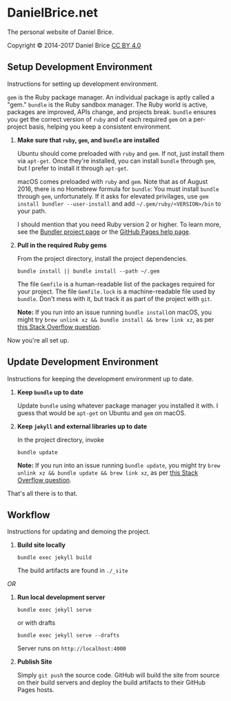 # DanielBrice.net

The personal website of Daniel Brice.

Copyright © 2014-2017 Daniel Brice [CC BY 4.0][1]

## Setup Development Environment

Instructions for setting up development environment.

`gem` is the Ruby package manager.
An individual package is aptly called a "gem."
`bundle` is the Ruby sandbox manager.
The Ruby world is active, packages are improved, APIs change, and projects break.
`bundle` ensures you get the correct version of `ruby` and of each required `gem` on a per-project basis, helping you keep a consistent environment.

1.  **Make sure that `ruby`, `gem`, and `bundle` are installed**

    Ubuntu should come preloaded with `ruby` and `gem`. If not, just install them via `apt-get`.
    Once they're installed, you can install `bundle` through `gem`, but I prefer to install it through `apt-get`.

    macOS comes preloaded with `ruby` and `gem`.
    Note that as of August 2016, there is no Homebrew formula for `bundle`: You must install `bundle` through `gem`, unfortunately.
    If it asks for elevated privilages, use `gem install bundler --user-install` and add `~/.gem/ruby/<VERSION>/bin` to your path.

    I should mention that you need Ruby version 2 or higher.
    To learn more, see the [Bundler project page][2] or the [GitHub Pages help page][3].

2.  **Pull in the required Ruby gems**

    From the project directory, install the project dependencies.

    ```
    bundle install || bundle install --path ~/.gem
    ```

    The file `Gemfile` is a human-readable list of the packages required for your project.
    The file `Gemfile.lock` is a machine-readable file used by `bundle`.
    Don't mess with it, but track it as part of the project with `git`.

    **Note:** If you run into an issue running `bundle install`on macOS, you might try `brew unlink xz && bundle install && brew link xz`, as per [this Stack Overflow question](http://stackoverflow.com/questions/39937394/).

Now you're all set up.

## Update Development Environment

Instructions for keeping the development environment up to date.

1.  **Keep `bundle` up to date**

    Update `bundle` using whatever package manager you installed it with.
    I guess that would be `apt-get` on Ubuntu and `gem` on macOS.

2.  **Keep `jekyll` and external libraries up to date**

    In the project directory, invoke

    ```
    bundle update
    ```

    **Note:** If you run into an issue running `bundle update`, you might try `brew unlink xz && bundle update && brew link xz`, as per [this Stack Overflow question](http://stackoverflow.com/questions/39937394/).

That's all there is to that.

## Workflow

Instructions for updating and demoing the project.

1.  **Build site locally**

    ```
    bundle exec jekyll build
    ```

    The build artifacts are found in `./_site`

*OR*

1.  **Run local development server**

    ```
    bundle exec jekyll serve
    ```

    or with drafts

    ```
    bundle exec jekyll serve --drafts
    ```

    Server runs on `http://localhost:4000`

2.  **Publish Site**

    Simply `git push` the source code.
    GitHub will build the site from source on their build servers and deploy the build artifacts to their GitHub Pages hosts.

  [1]: http://creativecommons.org/licenses/by/4.0/
  [2]: http://http://bundler.io/
  [3]: http://help.github.com/articles/using-jekyll-as-a-static-site-generator-with-github-pages/
